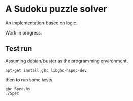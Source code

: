 # A Sudoku puzzle solver

An implementation based on logic.

Work in progress.

## Test run

Assuming debian/buster as the programming environment,

    apt-get install ghc libghc-hspec-dev

then to run some tests

    ghc Spec.hs
    ./Spec
